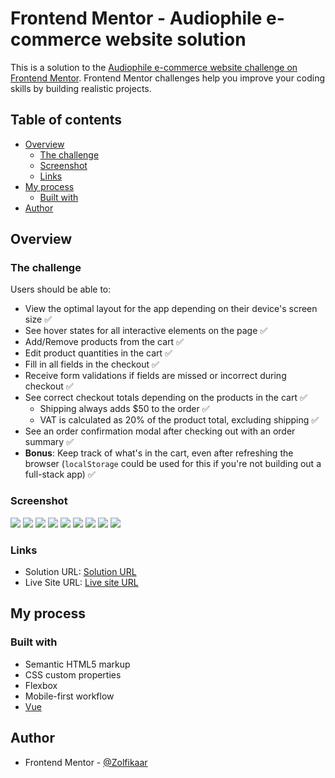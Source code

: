 # Frontend Mentor - Audiophile e-commerce website solution

This is a solution to the [Audiophile e-commerce website challenge on Frontend Mentor](https://www.frontendmentor.io/challenges/audiophile-ecommerce-website-C8cuSd_wx). Frontend Mentor challenges help you improve your coding skills by building realistic projects.

## Table of contents

- [Overview](#overview)
  - [The challenge](#the-challenge)
  - [Screenshot](#screenshot)
  - [Links](#links)
- [My process](#my-process)
  - [Built with](#built-with)
- [Author](#author)

## Overview

### The challenge

Users should be able to:

- View the optimal layout for the app depending on their device's screen size ✅
- See hover states for all interactive elements on the page ✅
- Add/Remove products from the cart ✅
- Edit product quantities in the cart ✅
- Fill in all fields in the checkout ✅
- Receive form validations if fields are missed or incorrect during checkout ✅
- See correct checkout totals depending on the products in the cart ✅
  - Shipping always adds $50 to the order ✅
  - VAT is calculated as 20% of the product total, excluding shipping ✅
- See an order confirmation modal after checking out with an order summary ✅
- **Bonus**: Keep track of what's in the cart, even after refreshing the browser (`localStorage` could be used for this if you're not building out a full-stack app) ✅

### Screenshot

![](./screenshots/home.png)
![](./screenshots/speakers.png)
![](./screenshots/single%20product.png)
![](./screenshots/checkout%20form.png)
![](./screenshots/checkout%20form%20with%20errors.png)
![](./screenshots/payment%20modal.png)
![](./screenshots/payment%20modal%20with%20details.png)
![](./screenshots/empty%20cart.png)
![](./screenshots/cart.png)

### Links

- Solution URL: [Solution URL](https://your-solution-url.com)
- Live Site URL: [Live site URL](https://zolfikaar.github.io/Audio-phile/)

## My process

### Built with

- Semantic HTML5 markup
- CSS custom properties
- Flexbox
- Mobile-first workflow
- [Vue](https://vuejs.org/)

## Author

- Frontend Mentor - [@Zolfikaar](https://www.frontendmentor.io/profile/Zolfikaar)

